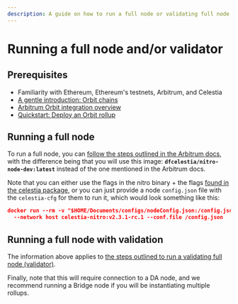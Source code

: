 ```yaml
---
description: A guide on how to run a full node or validating full node on your Orbit rollup.
---
```


# Running a full node and/or validator

## Prerequisites

- Familiarity with Ethereum, Ethereum's testnets, Arbitrum, and Celestia
- [A gentle introduction: Orbit chains](https://docs.arbitrum.io/launch-orbit-chain/orbit-gentle-introduction)
- [Arbitrum Orbit integration overview](./arbitrum-integration.md)
- [Quickstart: Deploy an Orbit rollup](./arbitrum-deploy.md)

## Running a full node

To run a full node, you can
[follow the steps outlined in the Arbitrum docs](https://docs.arbitrum.io/node-running/how-tos/running-an-orbit-node),
with the difference being that you will use this image:
**`dfcelestia/nitro-node-dev:latest`** instead of the one mentioned
in the Arbitrum docs.

Note that you can either use the flags in the nitro binary + the flags
[found in the celestia package](https://github.com/celestiaorg/nitro/blob/v2.3.1-rc.1/das/celestia/celestia.go#L53-L65),
or you can just provide a node `config.json` file with the `celestia-cfg`
for them to run it, which would look something like this:

```json
docker run --rm -v "$HOME/Documents/configs/nodeConfig.json:/config.json:ro" \
  --network host celestia-nitro:v2.3.1-rc.1 --conf.file /config.json
```

## Running a full node with validation

The information above applies to
[the steps outlined to run a validating full node (validator)](https://docs.arbitrum.io/node-running/how-tos/running-a-validator).

Finally, note that this will require connection to a DA node,
and we recommend running a Bridge node if you will be instantiating
multiple rollups.
